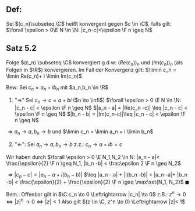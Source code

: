 ## Def: 
Sei $(c_n)\subseteq \C$ heißt konvergent gegen $c \in \C$, falls gilt:
$\forall \epsilon > 0\E N \in \N: |c_n-c|<\epsilon \F n \geq N$ 

## Satz 5.2
Folge $(c_n) \subseteq \C$ konvergiert g.d.w: $(Re(c_n))_n$ und $(Im(c_n))_n$ (als Folgen in $\R$) konvergieren. Im Fall der Konvergenz gilt:
$\limin c_n = \limin Re(c_n)+ i \limin Im(c_n)$ 

Bew:
Sei $c_n = a_n + i b_n$ mit $a_n,b_n \in \R$ 
1) "$\Rightarrow$" Sei $c_n \to c = a + bi$  ($n \to \infi$) 
$\forall \epsilon > 0 \E N \in \N: |c_n - c| < \epsilon \F n \geq N$ 
$|a_n - a| = |Re(c_n -c)| \leq |c_n - c| < \epsilon \F n \geq N$ 
$|b_n - b| = |Im(c_n-c)|\leq |c_n - c| < \epsilon \F n \geq N$

$\Rightarrow a_n \to a, b_n \to b$ und $\limin c_n = \limin a_n + i \limin b_n$ 

2) "$\Leftarrow$": Sei $a_n \to a, b_n \to b$ 
z.z.: $c_n \to a + ib = c$ 

Wir haben durch $\forall \epsilon > 0 \E N_1,N_2 \in N: |a_n - a|< \frac{\epsilon}{2} \F n \geq N_1, |b_n -b| < \frac\epsilon 2 \F n \geq N_2$ 

$\Rightarrow |c_n - c| = |a_n - a + i (b_n - b)|$ 
$\leq |a_n - a| + |i(b_n -b)| = |a_n -a|+ |b_n -b| < \frac{\epsilon}{2} + \frac{\epsilon}{2} \F n \geq  \max\set{N_1, N_2}$ 
$\blacksquare$ 

Bem.:
Offenbar  gilt in $\C:c_n \to 0 \Leftrightarrow |c_n| \to 0$ 
z.B.:
$z^n \to 0 \Leftrightarrow |z|^n \to 0 \Leftrightarrow |z| < 1$ 
Also gilt $(z \in \C, z^n \to 0) \Leftrightarrow |z|< 1$ 